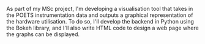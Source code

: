 As part of my MSc project, I'm developing a visualisation tool that takes in the POETS instrumentation data and outputs a graphical representation of the hardware utilisation. To do so, I'll develop the backend in Python using the Bokeh library, and I'll also write HTML code to design a web page where the graphs can be displayed.

